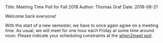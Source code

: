 Title: Meeting Time Poll for Fall 2018
Author: Thomas Graf
Date: 2018-08-21

Welcome back everyone!

With the start of a new semester, we have to once again agree on a meeting time.
As usual, we will meet for one hour each Friday at some time around noon.
Please indicate your scheduling constraints at the [when2meet poll](https://www.when2meet.com/?7018028-BSZj7).
